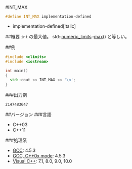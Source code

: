 #INT_MAX
```cpp
#define INT_MAX implementation-defined
```
* implementation-defined[italic]

##概要
`int` の最大値。
std::[numeric_limits](/reference/limits/numeric_limits.md)<int>::[max](/reference/limits/numeric_limits/max.md)() と等しい。


##例
```cpp
#include <climits>
#include <iostream>

int main()
{
  std::cout << INT_MAX << '\n';
}
```

###出力例
```
2147483647
```

##バージョン
###言語
- C++03
- C++11

###処理系
- [GCC](/implementation#gcc.md): 4.5.3
- [GCC, C++0x mode](/implementation#gcc.md): 4.5.3
- [Visual C++](/implementation#visual_cpp.md): 7.1, 8.0, 9.0, 10.0

